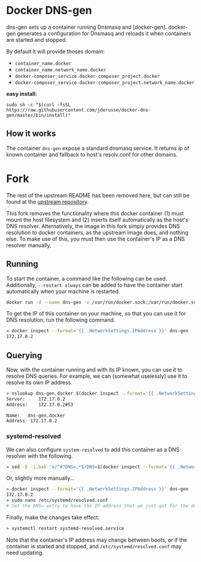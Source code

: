 # Docker DNS-gen

dns-gen sets up a container running Dnsmasq and [docker-gen].
docker-gen generates a configuration for Dnsmasq and reloads it when containers are
started and stopped.

By default it will provide thoses domain:
- `container_name.docker`
- `container_name.network_name.docker`
- `docker-composer_service.docker-composer_project.docker`
- `docker-composer_service.docker-composer_project.network_name.docker`

**easy install:**

    sudo sh -c "$(curl -fsSL https://raw.githubusercontent.com/jderusse/docker-dns-gen/master/bin/install)"

## How it works

The container `dns-gen` expose a standard dnsmasq service. It returns ip of
known container and fallback to host's resolv.conf for other domains.

# Fork

The rest of the upstream README has been removed here, but can still be found at the [upstream repository](https://github.com/jderusse/docker-dns-gen).

This fork removes the functionality where this docker container (1) must mount the host filesystem and (2) inserts itself automatically as the host's DNS resolver. Alternatively, the image in this fork simply provides DNS resolution to docker containers, as the upstream image does, and nothing else. To make use of this, you must then use the container's IP as a DNS resolver manually.

## Running

To start the container, a command like the following can be used. Additionally, `--restart always` can be added to have the container start automatically when your machine is restarted.

```bash
docker run -d --name dns-gen -v /var/run/docker.sock:/var/run/docker.sock squarerobot/dns-gen
```

To get the IP of this container on your machine, so that you can use it for DNS resolution, run the following command.

```bash
» docker inspect --format='{{ .NetworkSettings.IPAddress }}' dns-gen
172.17.0.2
```

## Querying

Now, with the container running and with its IP known, you can use it to resolve DNS queries. For example, we can (somewhat uselessly) use it to resolve its own IP address.

```bash
» nslookup dns-gen.docker $(docker inspect --format='{{ .NetworkSettings.IPAddress }}' dns-gen)
Server:		172.17.0.2
Address:	172.17.0.2#53

Name:	dns-gen.docker
Address: 172.17.0.2
```

### systemd-resolved

We can also configure `system-resolved` to add this container as a DNS resolver with the following.

```bash
» sed -E -i.bak "s/^#?DNS=.*$/DNS=$(docker inspect --format='{{ .NetworkSettings.IPAddress }}' dns-gen)" /etc/systemd/resolved.conf
```

Or, slightly more manually...

```bash
» docker inspect --format='{{ .NetworkSettings.IPAddress }}' dns-gen
172.17.0.2
» sudo nano /etc/systemd/resolved.conf
# Set the DNS= entry to have the IP address that we just got for the docker container.
```

Finally, make the changes take effect.

```bash
» systemctl restart systemd-resolved.service
```

Note that the container's IP address may change between boots, or if the container is started and stopped, and `/etc/systemd/resolved.conf` may need updating.
